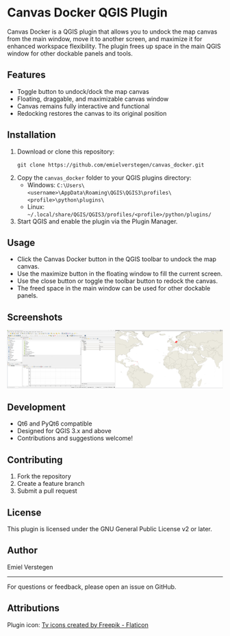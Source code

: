# Canvas Docker QGIS Plugin

Canvas Docker is a QGIS plugin that allows you to undock the map canvas from the main window, move it to another screen, and maximize it for enhanced workspace flexibility. The plugin frees up space in the main QGIS window for other dockable panels and tools.

## Features
- Toggle button to undock/dock the map canvas
- Floating, draggable, and maximizable canvas window
- Canvas remains fully interactive and functional
- Redocking restores the canvas to its original position

## Installation
1. Download or clone this repository:
   ```
   git clone https://github.com/emielverstegen/canvas_docker.git
   ```
2. Copy the `canvas_docker` folder to your QGIS plugins directory:
   - Windows: `C:\Users\<username>\AppData\Roaming\QGIS\QGIS3\profiles\<profile>\python\plugins\`
   - Linux: `~/.local/share/QGIS/QGIS3/profiles/<profile>/python/plugins/`
3. Start QGIS and enable the plugin via the Plugin Manager.

## Usage
- Click the Canvas Docker button in the QGIS toolbar to undock the map canvas.
- Use the maximize button in the floating window to fill the current screen.
- Use the close button or toggle the toolbar button to redock the canvas.
- The freed space in the main window can be used for other dockable panels.

## Screenshots
![Undocked Canvas Example](docs/undocked_canvas_example.png)

## Development
- Qt6 and PyQt6 compatible
- Designed for QGIS 3.x and above
- Contributions and suggestions welcome!

## Contributing
1. Fork the repository
2. Create a feature branch
3. Submit a pull request

## License
This plugin is licensed under the GNU General Public License v2 or later.

## Author
Emiel Verstegen

---
For questions or feedback, please open an issue on GitHub.


## Attributions
Plugin icon: [Tv icons created by Freepik - Flaticon](https://www.flaticon.com/free-icons/tv "tv icons")
